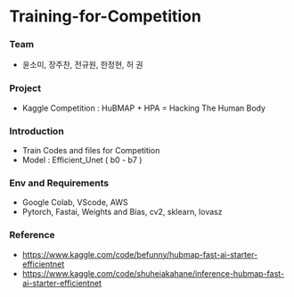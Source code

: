 # Training-for-Competition
### Team
* 윤소미, 장주찬, 전규원, 한정현, 허 권
### Project
* Kaggle Competition : HuBMAP + HPA = Hacking The Human Body
### Introduction
* Train Codes and files for Competition
* Model : Efficient_Unet ( b0 - b7 )
### Env and Requirements
* Google Colab, VScode, AWS
* Pytorch, Fastai, Weights and Bias, cv2, sklearn, lovasz
### Reference
* https://www.kaggle.com/code/befunny/hubmap-fast-ai-starter-efficientnet
* https://www.kaggle.com/code/shuheiakahane/inference-hubmap-fast-ai-starter-efficientnet
